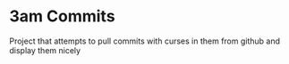 # 3am Commits

Project that attempts to pull commits with curses in them from github and display them nicely
